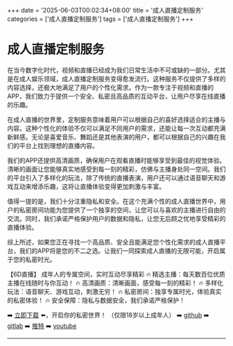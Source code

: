 +++
date = '2025-06-03T00:02:34+08:00'
title = '成人直播定制服务'
categories = ['成人直播定制服务']
tags = ['成人直播定制服务']
+++

# 成人直播定制服务

在当今数字化时代，视频和直播已经成为我们日常生活中不可或缺的一部分。尤其是在成人娱乐领域，成人直播定制服务变得愈发流行。这种服务不仅提供了多样的内容选择，还极大地满足了用户的个性化需求。作为一款专注于视频和直播的APP，我们致力于提供一个安全、私密且高品质的互动平台，让用户尽享在线直播的乐趣。

在成人直播的世界里，定制服务意味着用户可以根据自己的喜好选择适合的主播与内容。这种个性化的体验不仅可以满足不同用户的需求，还能让每一次互动都充满新鲜感。无论是喜爱音乐、舞蹈还是其他表演的用户，都可以根据自己的兴趣在我们的平台上找到理想的直播内容。

我们的APP还提供高清画质，确保用户在观看直播时能够享受到最佳的视觉体验。清晰的画面让您能够真实地感受到每一刻的精彩，仿佛与主播身处同一空间。我们的平台引入了多样化的玩法，除了传统的直播表演，用户还可以通过语音聊天和游戏互动来增添乐趣，这将让直播体验变得更加刺激与丰富。

值得一提的是，我们十分注重隐私和安全。在这个充满个性的成人直播世界中，用户的私密房间功能为您提供了一个独享的空间，让您可以与喜欢的主播进行自由的交流。同时，我们承诺严格保护用户的数据和隐私，让您无后顾之忧地享受精彩的直播体验。

综上所述，如果您正在寻找一个高品质、安全且能满足您个性化需求的成人直播平台，我们的APP将是您的不二之选。让我们一同探索成人直播的无限可能，开启属于您的私密时光。

【6D直播】
成年人的专属空间，实时互动尽享精彩
🔥 精选主播：每天数百位优质主播在线随时与你互动！
🔥 高清画质：清晰画面，感受每一刻的精彩！
🔥 多样化玩法：语音聊天、游戏互动，刺激无穷！
🔥 私密房间：独享专属时光，体验真实的私密体验！
🔥 安全保障：隐私与数据安全，我们承诺严格保护！

➡️ [立即下载](https://down123.s3.ap-east-1.amazonaws.com/down/down.html?channelCode=blog) ⬅️，开启你的私密世界！ （仅限18岁以上成年人）
➡️ [github](https://aldult-live.github.io/)
➡️ [gitlab](https://seo-09598d.gitlab.io/)
➡️ [推特](https://x.com/wegame33)
➡️ [youtube](https://www.youtube.com/@6Dlive)

---
